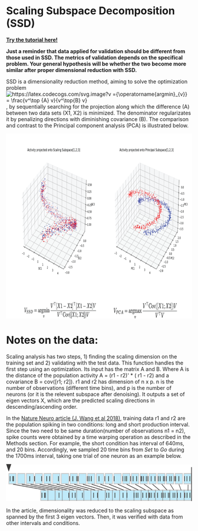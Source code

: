 # Scaling Subspace Decomposition (SSD)
[**Try the tutorial here!**](https://github.com/wangjing0/SSD/blob/master/SSD_demo.ipynb)

**Just a reminder that data applied for validation should be different from those used in SSD. The metrics of validation depends on the specifical problem. Your general hypothesis will be whether the two become more similar after proper dimensional reduction with SSD.** 

SSD is a dimensionality reduction method, aiming to solve the optimization problem <img src="https://latex.codecogs.com/svg.image?v&space;={\operatorname{argmin}_{v}}&space;=&space;\frac{v^\top&space;{A}&space;v}{v^\top{B}&space;v}" title="https://latex.codecogs.com/svg.image?v ={\operatorname{argmin}_{v}} = \frac{v^\top {A} v}{v^\top{B} v}" /> , by sequentially searching for the projection along which the difference (A) between two data sets (X1, X2) is minimized. The denominator regularizates it by penalizing directions with diminishing covariance (B). The comparison and contrast to the Principal component analysis (PCA) is illustrated below.

<p align="center">
  <img src="ssd_pca.png" height="500" >
</p>

# Notes on the data:
Scaling analysis has two steps, 1) finding the scaling dimension on the training set and 2) validating with the test data. This function handles the first step using an optimization. Its input has the matrix A and B. Where A is the distance of the population activity A = (r1 - r2)' * ( r1 - r2) and a covariance B = cov([r1; r2]). 
 r1 and r2  has dimension of n x p. n is the number of observations (different time bins), and p is the number of neurons (or it is the relevent subspace after denoising). It outputs a set of eigen vectors X, which are the predicted scaling directions in descending/ascending order.

In the [Nature Neuro article (J. Wang et al 2018)](https://www.nature.com/articles/s41593-017-0028-6), training data r1 and r2 are the population spiking in two conditions: long and short production interval. Since the two need to be same duration(number of observations n1 = n2), spike counts were obtained by a time warping operation as described in the Methods section. For example, the short condition has interval of 640ms, and 20 bins. Accordingly, we sampled 20 time bins from _Set_ to _Go_  during the 1700ms interval, taking one trial of one neuron as an example below.

<p align="center">
  <img src="PastedGraphic-2.png" height="100" >
</p>

In the article, dimensionality was reduced to the scaling subspace as spanned by the first 3 eigen vectors. Then, it was verified with data from other intervals and conditions.
